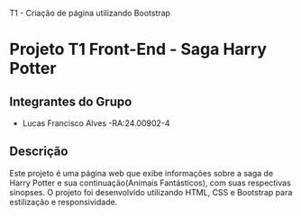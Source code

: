 
T1 - Criação de página utilizando Bootstrap
# Projeto T1 Front-End - Saga Harry Potter

## Integrantes do Grupo

- Lucas Francisco Alves -RA:24.00902-4

## Descrição

Este projeto é uma página web que exibe informações sobre a saga de Harry Potter e sua continuação(Animais Fantásticos), com suas respectivas sinopses. O projeto foi desenvolvido utilizando HTML, CSS e Bootstrap para estilização e responsividade.

